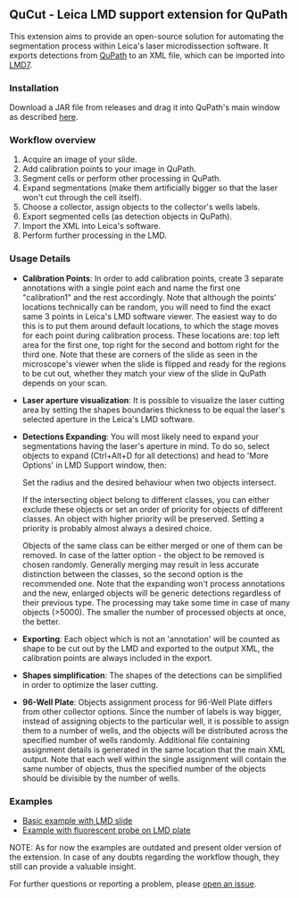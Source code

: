 ## QuCut - Leica LMD support extension for QuPath
This extension aims to provide an open-source solution for automating 
the segmentation process within Leica's laser microdissection software. It exports 
detections from [QuPath](https://qupath.github.io/) to an XML file, which can be imported into 
[LMD7](https://www.leica-microsystems.com/products/light-microscopes/p/leica-lmd7/).

### Installation
Download a JAR file from releases and drag it into QuPath's main 
window as described [here](https://qupath.readthedocs.io/en/0.4/docs/intro/extensions.html#installing-extensions).

### Workflow overview
1. Acquire an image of your slide.
2. Add calibration points to your image in QuPath.
3. Segment cells or perform other processing in QuPath. 
4. Expand segmentations (make them artificially bigger so that the laser won't cut through the cell itself).
5. Choose a collector, assign objects to the collector's wells labels.
6. Export segmented cells (as detection objects in QuPath).
7. Import the XML into Leica's software.
8. Perform further processing in the LMD.

### Usage Details
 - **Calibration Points**: In order to add calibration points, create 3 separate 
annotations with a single point each and name the first one "calibration1" 
and the rest accordingly. Note that although the points' locations technically 
can be random, you will need to find the exact same 3 points in Leica's LMD 
software viewer. The easiest way to do this is to put them around default locations,
to which the stage moves for each point during calibration process.
These locations are: top left area for the first one, top right for the second 
and bottom right for the third one. Note that these are corners of the slide as seen 
in the microscope's viewer when the slide is flipped and ready for the regions to be cut out, 
whether they match your view of the slide in QuPath depends on your scan.


- **Laser aperture visualization**: It is possible to visualize the laser cutting area
  by setting the shapes boundaries thickness to be equal the laser's selected aperture
  in the Leica's LMD software.


- **Detections Expanding**: You will most likely need to expand your segmentations 
having the laser's aperture in mind. To do so, select objects to expand 
(Ctrl+Alt+D for all detections) and head to 'More Options' in LMD Support window, then:

    Set the radius and the desired behaviour when two objects intersect. 
    
    If the intersecting object belong to different classes, 
    you can either 
    exclude these objects or set an order of priority for 
    objects of different classes. An object with higher priority will be preserved.
    Setting a priority is probably almost always a desired choice.

    Objects of the same class can be either merged or one of them can be removed. 
    In case of the latter option - the object to be removed is chosen randomly. 
    Generally merging 
    may result in less accurate distinction between the classes, 
    so the second option is the recommended one.
    Note that the expanding won't 
    process annotations and the new, enlarged objects will be generic detections 
    regardless of their previous type. The processing may take some time in case 
    of many objects (>5000). The smaller the number of
    processed objects at once, the better.


- **Exporting**: Each object which is not an 'annotation' will be counted
as shape to be cut out by the LMD and exported to the output XML, the calibration 
points are always included in the export.


- **Shapes simplification**: The shapes of the detections can be 
simplified in order to optimize the laser cutting. 


- **96-Well Plate**: Objects assignment process for 96-Well Plate differs from 
other collector options. Since the number of labels is way bigger, 
instead of assigning objects to the particular well, it is possible to assign them
to a number of wells, and the objects will be distributed across the specified 
number of wells randomly. Additional file containing assignment details is 
generated in the same location that the main XML output.
Note that each well within the single assignment will 
contain the same number of objects, thus the specified number 
of the objects should be divisible by the number of wells.

### Examples

- [Basic example with LMD slide](./examples/Example_Basic.md)
- [Example with fluorescent probe on LMD plate](./examples/Example_Hela_PKmO.md)

NOTE:
As for now the examples are outdated and present older version
of the extension. In case of any doubts regarding the workflow though, they
still can provide a valuable insight.

For further questions or reporting 
a problem, please [open an issue](https://github.com/cecad-imaging/qupath-extension-LMD/issues).




